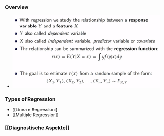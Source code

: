 ### Overview
+ ![](../../../z_images/Pasted%20image%2020230116110220.png)

### Types of Regression
+ [[Lineare Regression]]
+ [[Multiple Regression]]

### [[Diagnostische Aspekte]]